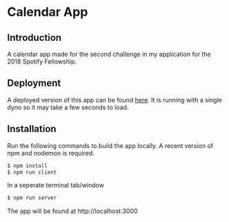# Calendar App

## Introduction

A calendar app made for the second challenge in my application for the 2018 Spotify Fellowship.

## Deployment

A deployed version of this app can be found [here]. It is running with a single dyno so it may take a few seconds to load.

## Installation

Run the following commands to build the app locally. A recent version of npm and nodemon is required.

```sh
$ npm install
$ npm run client
```

In a seperate terminal tab/window

```sh
$ npm run server
```

The app will be found at http://localhost:3000

[here]: placeholder-url
